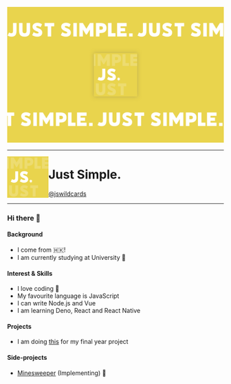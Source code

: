 ![img](./public/jswildcards-banner.png)

---

<img width="96" align="left" src="./public/jswildcards.png">

# Just Simple.

[@jswildcards](https://github.com/jswildcards)

---

<p>

### Hi there :wave:

#### Background
- I come from :hong_kong:!
- I am currently studying at University :school:

#### Interest & Skills
- I love coding :smiling_face_with_three_hearts:
- My favourite language is JavaScript
- I can write Node.js and Vue
- I am learning Deno, React and React Native

#### Projects
- I am doing [this](https://github.com/users/jswildcards/projects/1) for my final year project

#### Side-projects
- [Minesweeper](https://jswildcards.github.io/game/minesweeper/demo) (Implementing) :hammer:

</p>
